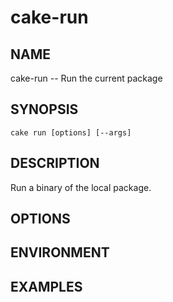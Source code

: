 # cake-run

## NAME

cake-run -- Run the current package

## SYNOPSIS

`cake run [options] [--args]`

## DESCRIPTION

Run a binary of the local package.

## OPTIONS

## ENVIRONMENT

## EXAMPLES


